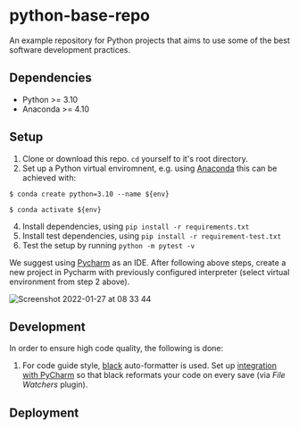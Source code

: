 # python-base-repo
An example repository for Python projects that aims to use some of the best software development practices.

## Dependencies
* Python >= 3.10
* Anaconda >= 4.10

## Setup 
1. Clone or download this repo. `cd` yourself to it's root directory.
2. Set up a Python virtual enviromnent, e.g. using [Anaconda](https://www.anaconda.com/) this can be achieved with:

`$ conda create python=3.10 --name ${env}`

`$ conda activate ${env}`

4. Install dependencies, using `pip install -r requirements.txt`
5. Install test dependencies, using `pip install -r requirement-test.txt`
6. Test the setup by running `python -m pytest -v`

We suggest using [Pycharm](https://www.jetbrains.com/pycharm/) as an IDE. After following above steps, create a new project in Pycharm with previously configured interpreter (select virtual environment from step 2 above).

![Screenshot 2022-01-27 at 08 33 44](https://user-images.githubusercontent.com/79791019/151312300-cf84f203-8b8e-4be7-965a-678e17d3313a.png)


## Development

In order to ensure high code quality, the following is done:

1. For code guide style, [black](https://black.readthedocs.io/en/stable/index.html) auto-formatter is used. Set up 
[integration with PyCharm](https://black.readthedocs.io/en/stable/integrations/editors.html) so that black reformats 
your code on every save (via *File Watchers* plugin).








## Deployment
